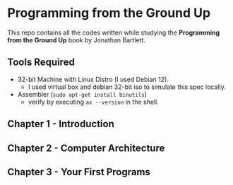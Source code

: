 # Programming from the Ground Up

This repo contains all the codes written while studying the **Programming from the Ground Up** book  by Jonathan Bartlett.

## Tools Required
* 32-bit Machine with Linux Distro (I used Debian 12).
	* I used virtual box and debian 32-bit iso to simulate this spec locally.
* Assembler (`sudo apt-get install binutils`)
	* verify by executing `as --version` in the shell.

## Chapter 1 - Introduction
## Chapter 2 - Computer Architecture
## Chapter 3 - Your First Programs



